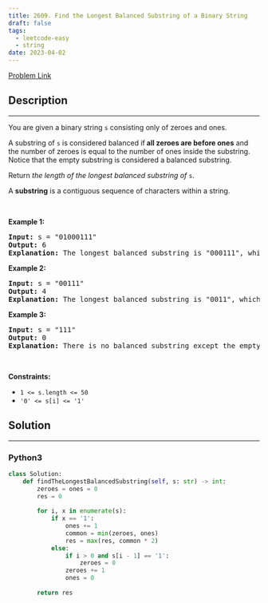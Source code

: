```yaml
---
title: 2609. Find the Longest Balanced Substring of a Binary String
draft: false
tags: 
  - leetcode-easy
  - string
date: 2023-04-02
---
```


[Problem Link](https://leetcode.com/problems/find-the-longest-balanced-substring-of-a-binary-string/)

## Description

---
<p>You are given a binary string <code>s</code> consisting only of zeroes and ones.</p>

<p>A substring of <code>s</code> is considered balanced if<strong> all zeroes are before ones</strong> and the number of zeroes is equal to the number of ones inside the substring. Notice that the empty substring is considered a balanced substring.</p>

<p>Return <em>the length of the longest balanced substring of </em><code>s</code>.</p>

<p>A <b>substring</b> is a contiguous sequence of characters within a string.</p>

<p>&nbsp;</p>
<p><strong class="example">Example 1:</strong></p>

<pre>
<strong>Input:</strong> s = &quot;01000111&quot;
<strong>Output:</strong> 6
<strong>Explanation:</strong> The longest balanced substring is &quot;000111&quot;, which has length 6.
</pre>

<p><strong class="example">Example 2:</strong></p>

<pre>
<strong>Input:</strong> s = &quot;00111&quot;
<strong>Output:</strong> 4
<strong>Explanation:</strong> The longest balanced substring is &quot;0011&quot;, which has length 4.&nbsp;
</pre>

<p><strong class="example">Example 3:</strong></p>

<pre>
<strong>Input:</strong> s = &quot;111&quot;
<strong>Output:</strong> 0
<strong>Explanation:</strong> There is no balanced substring except the empty substring, so the answer is 0.
</pre>

<p>&nbsp;</p>
<p><strong>Constraints:</strong></p>

<ul>
	<li><code>1 &lt;= s.length &lt;= 50</code></li>
	<li><code>&#39;0&#39; &lt;= s[i] &lt;= &#39;1&#39;</code></li>
</ul>


## Solution

---
### Python3
``` py title='find-the-longest-balanced-substring-of-a-binary-string'
class Solution:
    def findTheLongestBalancedSubstring(self, s: str) -> int:
        zeroes = ones = 0
        res = 0
        
        for i, x in enumerate(s):
            if x == '1':
                ones += 1
                common = min(zeroes, ones)
                res = max(res, common * 2)
            else:
                if i > 0 and s[i - 1] == '1':
                    zeroes = 0
                zeroes += 1
                ones = 0
        
        return res
```

